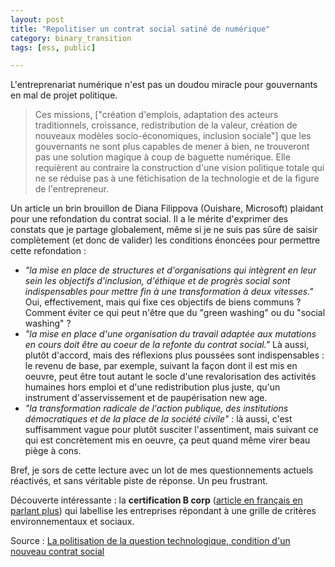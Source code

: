 ```yaml
---
layout: post
title: "Repolitiser un contrat social satiné de numérique"
category: binary_transition
tags: [ess, public]

---
```


L'entreprenariat numérique n'est pas un doudou miracle pour gouvernants en mal de projet politique.


> Ces missions, ["création d'emplois, adaptation des acteurs traditionnels, croissance, redistribution de la valeur, création de nouveaux modèles socio-économiques, inclusion sociale"] que les gouvernants ne sont plus capables de mener à bien, ne trouveront pas une solution magique à coup de baguette numérique. Elle requièrent au contraire la construction d'une vision politique totale qui ne se réduise pas à une fétichisation de la technologie et de la figure de l'entrepreneur.


Un article un brin brouillon de Diana Filippova (Ouishare, Microsoft) plaidant pour une refondation du contrat social. Il a le mérite d'exprimer des constats que je partage globalement, même si je ne suis pas sûre de saisir complètement (et donc de valider) les conditions énoncées pour permettre cette refondation :

- *"la mise en place de structures et d'organisations qui intègrent en leur sein les objectifs d'inclusion, d'éthique et de progrès social sont indispensables pour mettre fin à une transformation à deux vitesses."* Oui, effectivement, mais qui fixe ces objectifs de biens communs ? Comment éviter ce qui peut n'être que du "green washing" ou du "social washing" ?
- *"la mise en place d'une organisation du travail adaptée aux mutations en cours doit être au coeur de la refonte du contrat social."* Là aussi, plutôt d'accord, mais des réflexions plus poussées sont indispensables : le revenu de base, par exemple, suivant la façon dont il est mis en oeuvre, peut être tout autant le socle d'une revalorisation des activités humaines hors emploi et d'une redistribution plus juste, qu'un instrument d'asservissement et de paupérisation new age.
- *"la transformation radicale de l'action publique, des institutions démocratiques et de la place de la société civile"* : là aussi, c'est suffisamment vague pour plutôt susciter l'assentiment, mais suivant ce qui est concrètement mis en oeuvre, ça peut quand même virer beau piège à cons.


Bref, je sors de cette lecture avec un lot de mes questionnements actuels réactivés, et sans véritable piste de réponse. Un peu frustrant.


Découverte intéressante : la **certification B corp** ([article en français en parlant plus](http://www.youphil.com/fr/article/07848-b-corps-label-entreprises-unilever?ypcli=ano)) qui labellise les entreprises répondant à une grille de critères environnementaux et sociaux.


Source : [La politisation de la question technologique, condition d'un nouveau contrat social][source]


[source]: http://www.huffingtonpost.fr/diana-filippova/la-politisation-de-la-que_b_10707504.html


